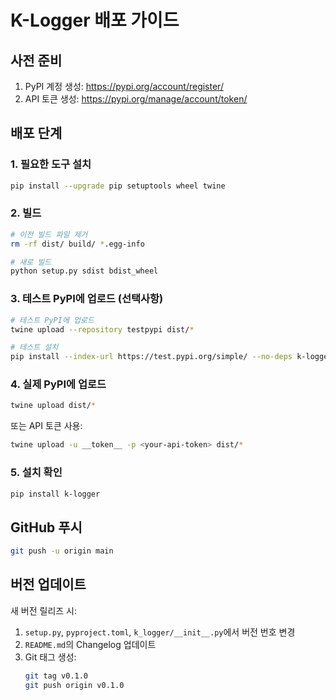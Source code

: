 # K-Logger 배포 가이드

## 사전 준비

1. PyPI 계정 생성: https://pypi.org/account/register/
2. API 토큰 생성: https://pypi.org/manage/account/token/

## 배포 단계

### 1. 필요한 도구 설치

```bash
pip install --upgrade pip setuptools wheel twine
```

### 2. 빌드

```bash
# 이전 빌드 파일 제거
rm -rf dist/ build/ *.egg-info

# 새로 빌드
python setup.py sdist bdist_wheel
```

### 3. 테스트 PyPI에 업로드 (선택사항)

```bash
# 테스트 PyPI에 업로드
twine upload --repository testpypi dist/*

# 테스트 설치
pip install --index-url https://test.pypi.org/simple/ --no-deps k-logger
```

### 4. 실제 PyPI에 업로드

```bash
twine upload dist/*
```

또는 API 토큰 사용:

```bash
twine upload -u __token__ -p <your-api-token> dist/*
```

### 5. 설치 확인

```bash
pip install k-logger
```

## GitHub 푸시

```bash
git push -u origin main
```

## 버전 업데이트

새 버전 릴리즈 시:

1. `setup.py`, `pyproject.toml`, `k_logger/__init__.py`에서 버전 번호 변경
2. `README.md`의 Changelog 업데이트
3. Git 태그 생성:
   ```bash
   git tag v0.1.0
   git push origin v0.1.0
   ``` 